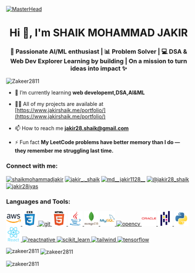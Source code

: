 [![MasterHead](https://media.tenor.com/DimzPZMypFcAAAAM/laptop.gif)](https://Zakeer2811.io)
<h1 align="center">Hi 👋, I'm SHAIK MOHAMMAD JAKIR</h1>
<h3 align="center">🚀 Passionate AI/ML enthusiast | 📊 Problem Solver | 💻 DSA & Web Dev Explorer Learning by building | On a mission to turn ideas into impact ✨</h3>

<p align="left"> <img src="https://komarev.com/ghpvc/?username=Zakeer2811&label=Profile%20views&color=0e75b6&style=flat" alt="Zakeer2811" /> </p>

- 🌱 I’m currently learning **web developemt,DSA,AI&ML**

- 👨‍💻 All of my projects are available at [https://www.jakirshaik.me/portfolio/](https://www.jakirshaik.me/portfolio/)

- 📫 How to reach me **jakir28.shaik@gmail.com**

- ⚡ Fun fact **My LeetCode problems have better memory than I do — they remember me struggling last time.**

<h3 align="left">Connect with me:</h3>
<p align="left">
<a href="https://kaggle.com/shaikmohammadjakir" target="blank"><img align="center" src="https://raw.githubusercontent.com/rahuldkjain/github-profile-readme-generator/master/src/images/icons/Social/kaggle.svg" alt="shaikmohammadjakir" height="30" width="40" /></a>
<a href="https://instagram.com/jakir_._shaik" target="blank"><img align="center" src="https://raw.githubusercontent.com/rahuldkjain/github-profile-readme-generator/master/src/images/icons/Social/instagram.svg" alt="jakir_._shaik" height="30" width="40" /></a>
<a href="https://leetcode.com/u/MD__JAKIR1128__" target="blank"><img align="center" src="https://raw.githubusercontent.com/rahuldkjain/github-profile-readme-generator/master/src/images/icons/Social/leet-code.svg" alt="md__jakir1128__" height="30" width="40" /></a>
<a href="https://www.hackerearth.com/@jakir28_shaik" target="blank"><img align="center" src="https://raw.githubusercontent.com/rahuldkjain/github-profile-readme-generator/master/src/images/icons/Social/hackerearth.svg" alt="@jakir28_shaik" height="30" width="40" /></a>
<a href="https://auth.geeksforgeeks.org/user/jakir28iyas" target="blank"><img align="center" src="https://raw.githubusercontent.com/rahuldkjain/github-profile-readme-generator/master/src/images/icons/Social/geeks-for-geeks.svg" alt="jakir28iyas" height="30" width="40" /></a>
</p>

<h3 align="left">Languages and Tools:</h3>
<p align="left"> <a href="https://aws.amazon.com" target="_blank" rel="noreferrer"> <img src="https://raw.githubusercontent.com/devicons/devicon/master/icons/amazonwebservices/amazonwebservices-original-wordmark.svg" alt="aws" width="40" height="40"/> </a> <a href="https://www.w3schools.com/css/" target="_blank" rel="noreferrer"> <img src="https://raw.githubusercontent.com/devicons/devicon/master/icons/css3/css3-original-wordmark.svg" alt="css3" width="40" height="40"/> </a> <a href="https://git-scm.com/" target="_blank" rel="noreferrer"> <img src="https://www.vectorlogo.zone/logos/git-scm/git-scm-icon.svg" alt="git" width="40" height="40"/> </a> <a href="https://www.w3.org/html/" target="_blank" rel="noreferrer"> <img src="https://raw.githubusercontent.com/devicons/devicon/master/icons/html5/html5-original-wordmark.svg" alt="html5" width="40" height="40"/> </a> <a href="https://www.java.com" target="_blank" rel="noreferrer"> <img src="https://raw.githubusercontent.com/devicons/devicon/master/icons/java/java-original.svg" alt="java" width="40" height="40"/> </a> <a href="https://www.mongodb.com/" target="_blank" rel="noreferrer"> <img src="https://raw.githubusercontent.com/devicons/devicon/master/icons/mongodb/mongodb-original-wordmark.svg" alt="mongodb" width="40" height="40"/> </a> <a href="https://www.mysql.com/" target="_blank" rel="noreferrer"> <img src="https://raw.githubusercontent.com/devicons/devicon/master/icons/mysql/mysql-original-wordmark.svg" alt="mysql" width="40" height="40"/> </a> <a href="https://opencv.org/" target="_blank" rel="noreferrer"> <img src="https://www.vectorlogo.zone/logos/opencv/opencv-icon.svg" alt="opencv" width="40" height="40"/> </a> <a href="https://www.oracle.com/" target="_blank" rel="noreferrer"> <img src="https://raw.githubusercontent.com/devicons/devicon/master/icons/oracle/oracle-original.svg" alt="oracle" width="40" height="40"/> </a> <a href="https://pandas.pydata.org/" target="_blank" rel="noreferrer"> <img src="https://raw.githubusercontent.com/devicons/devicon/2ae2a900d2f041da66e950e4d48052658d850630/icons/pandas/pandas-original.svg" alt="pandas" width="40" height="40"/> </a> <a href="https://www.python.org" target="_blank" rel="noreferrer"> <img src="https://raw.githubusercontent.com/devicons/devicon/master/icons/python/python-original.svg" alt="python" width="40" height="40"/> </a> <a href="https://reactjs.org/" target="_blank" rel="noreferrer"> <img src="https://raw.githubusercontent.com/devicons/devicon/master/icons/react/react-original-wordmark.svg" alt="react" width="40" height="40"/> </a> <a href="https://reactnative.dev/" target="_blank" rel="noreferrer"> <img src="https://reactnative.dev/img/header_logo.svg" alt="reactnative" width="40" height="40"/> </a> <a href="https://scikit-learn.org/" target="_blank" rel="noreferrer"> <img src="https://upload.wikimedia.org/wikipedia/commons/0/05/Scikit_learn_logo_small.svg" alt="scikit_learn" width="40" height="40"/> </a> <a href="https://tailwindcss.com/" target="_blank" rel="noreferrer"> <img src="https://www.vectorlogo.zone/logos/tailwindcss/tailwindcss-icon.svg" alt="tailwind" width="40" height="40"/> </a> <a href="https://www.tensorflow.org" target="_blank" rel="noreferrer"> <img src="https://www.vectorlogo.zone/logos/tensorflow/tensorflow-icon.svg" alt="tensorflow" width="40" height="40"/> </a> </p>

<p><img align="left" src="https://github-readme-stats.vercel.app/api/top-langs?username=Zakeer2811&show_icons=true&locale=en&layout=compact" alt="zakeer2811" /></p>

<p>&nbsp;<img align="center" src="https://github-readme-stats.vercel.app/api?username=Zakeer2811&show_icons=true&locale=en" alt="zakeer2811" /></p>

<p><img align="center" src="https://github-readme-streak-stats.herokuapp.com/?user=Zakeer2811&" alt="zakeer2811" /></p>
